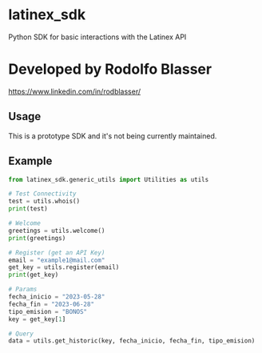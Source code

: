 # latinex_sdk
Python SDK for basic interactions with the Latinex API

# Developed by Rodolfo Blasser 
https://www.linkedin.com/in/rodblasser/

## Usage
This is a prototype SDK and it's not being currently maintained.

## Example
```python
from latinex_sdk.generic_utils import Utilities as utils

# Test Connectivity
test = utils.whois()
print(test)

# Welcome
greetings = utils.welcome()
print(greetings)

# Register (get an API Key)
email = "example1@mail.com"
get_key = utils.register(email)
print(get_key)

# Params
fecha_inicio = "2023-05-28"
fecha_fin = "2023-06-28"
tipo_emision = "BONOS"
key = get_key[1]

# Query
data = utils.get_historic(key, fecha_inicio, fecha_fin, tipo_emision)
```
